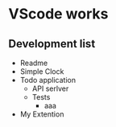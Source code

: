 # VScode works
## Development list

* Readme
* Simple Clock
* Todo application
    * API serlver
    * Tests
        * aaa
* My Extention